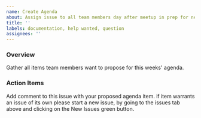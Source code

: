 ```yaml
---
name: Create Agenda
about: Assign issue to all team members day after meetup in prep for next meetup
title: ''
labels: documentation, help wanted, question
assignees: ''
---
```


### Overview

Gather all items team members want to propose for this weeks' agenda.

### Action Items

Add comment to this issue with your proposed agenda item. if item warrants an issue of its own please start a new issue, by going to the issues tab above and clicking on the New Issues green button.
